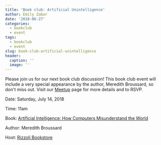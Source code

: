 ```yaml
---
title: 'Book club: Artificial Unintelligence'
author: Emily Zabor
date: '2018-06-27'
categories:
  - bookclub
  - event
tags:
  - bookclub
  - event
slug: book-club-artificial-unintelligence
header:
  caption: ''
  image: ''
---
```


Please join us for our next book club discussion! This book club event will include a very special appearance by the author, Meredith Broussard, so don't miss out. Visit our [Meetup](https://www.meetup.com/rladies-newyork/events/251676940/) page for more details and to RSVP.

Date: Saturday, July 14, 2018

Time: 11am

Book: [Artificial Intelligence: How Computers Misunderstand the World](https://mitpress.mit.edu/books/artificial-unintelligence)

Author: Meredith Broussard

Host: [Rizzoli Bookstore](https://www.rizzolibookstore.com/)
